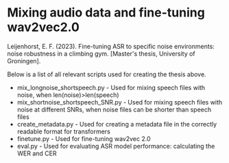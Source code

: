 # Mixing audio data and fine-tuning wav2vec2.0
Leijenhorst, E. F. (2023). Fine-tuning ASR to specific noise environments: noise robustness in a climbing gym. [Master's thesis, University of Groningen].

Below is a list of all relevant scripts used for creating the thesis above.

- mix_longnoise_shortspeech.py - Used for mixing speech files with noise, when len(noise)>len(speech)
- mix_shortnoise_shortspeech_SNR.py - Used for mixing speech files with noise at different SNRs, when noise files can be shorter than speech files
- create_metadata.py - Used for creating a metadata file in the correctly readable format for transformers 
- finetune.py - Used for fine-tuning wav2vec 2.0
- eval.py - Used for evaluating ASR model performance: calculating the WER and CER  

